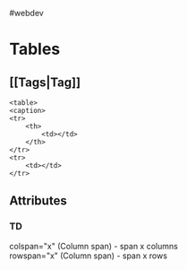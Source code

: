 #webdev 

# Tables

## [[Tags|Tag]]

```
<table>
<caption>
<tr>
	<th>
		<td></td>
	</th>
</tr>
<tr>
	<td></td>
</tr>
```

## Attributes

### TD

colspan="x" (Column span) - span x columns  
rowspan="x" (Column span) - span x rows
